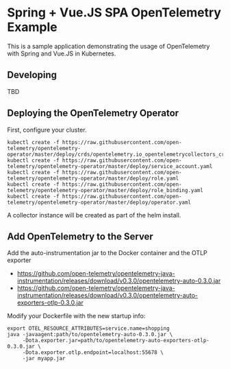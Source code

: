 # Spring + Vue.JS SPA OpenTelemetry Example

This is a sample application demonstrating the usage of OpenTelemetry with Spring and Vue.JS in Kubernetes.

## Developing

TBD

## Deploying the OpenTelemetry Operator

First, configure your cluster.

```
kubectl create -f https://raw.githubusercontent.com/open-telemetry/opentelemetry-operator/master/deploy/crds/opentelemetry.io_opentelemetrycollectors_crd.yaml
kubectl create -f https://raw.githubusercontent.com/open-telemetry/opentelemetry-operator/master/deploy/service_account.yaml
kubectl create -f https://raw.githubusercontent.com/open-telemetry/opentelemetry-operator/master/deploy/role.yaml
kubectl create -f https://raw.githubusercontent.com/open-telemetry/opentelemetry-operator/master/deploy/role_binding.yaml
kubectl create -f https://raw.githubusercontent.com/open-telemetry/opentelemetry-operator/master/deploy/operator.yaml
```

A collector instance will be created as part of the helm install.

## Add OpenTelemetry to the Server

Add the auto-instrumentation jar to the Docker container and the OTLP exporter
- https://github.com/open-telemetry/opentelemetry-java-instrumentation/releases/download/v0.3.0/opentelemetry-auto-0.3.0.jar
- https://github.com/open-telemetry/opentelemetry-java-instrumentation/releases/download/v0.3.0/opentelemetry-auto-exporters-otlp-0.3.0.jar

Modify your Dockerfile with the new startup info:

```
export OTEL_RESOURCE_ATTRIBUTES=service.name=shopping
java -javaagent:path/to/opentelemetry-auto-0.3.0.jar \
     -Dota.exporter.jar=path/to/opentelemetry-auto-exporters-otlp-0.3.0.jar \
     -Dota.exporter.otlp.endpoint=localhost:55678 \
     -jar myapp.jar
```